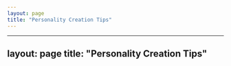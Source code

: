 ```yaml
---
layout: page
title: "Personality Creation Tips"
---
```

---
layout: page
title: "Personality Creation Tips"
---

